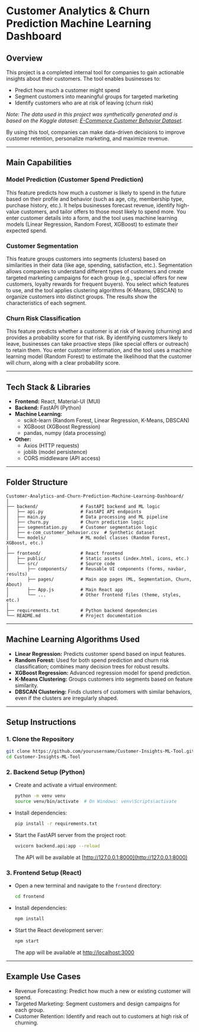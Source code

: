 # Customer Analytics & Churn Prediction Machine Learning Dashboard

## Overview

This project is a completed internal tool for companies to gain actionable insights about their customers. The tool enables businesses to:

- Predict how much a customer might spend
- Segment customers into meaningful groups for targeted marketing
- Identify customers who are at risk of leaving (churn risk)

*Note: The data used in this project was synthetically generated and is based on the Kaggle dataset: [E-Commerce Customer Behavior Dataset](https://www.kaggle.com/datasets/uom190346a/e-commerce-customer-behavior-dataset).*

By using this tool, companies can make data-driven decisions to improve customer retention, personalize marketing, and maximize revenue.

---

## Main Capabilities

### Model Prediction (Customer Spend Prediction)
This feature predicts how much a customer is likely to spend in the future based on their profile and behavior (such as age, city, membership type, purchase history, etc.). It helps businesses forecast revenue, identify high-value customers, and tailor offers to those most likely to spend more. You enter customer details into a form, and the tool uses machine learning models (Linear Regression, Random Forest, XGBoost) to estimate their expected spend.

### Customer Segmentation
This feature groups customers into segments (clusters) based on similarities in their data (like age, spending, satisfaction, etc.). Segmentation allows companies to understand different types of customers and create targeted marketing campaigns for each group (e.g., special offers for new customers, loyalty rewards for frequent buyers). You select which features to use, and the tool applies clustering algorithms (K-Means, DBSCAN) to organize customers into distinct groups. The results show the characteristics of each segment.

### Churn Risk Classification
This feature predicts whether a customer is at risk of leaving (churning) and provides a probability score for that risk. By identifying customers likely to leave, businesses can take proactive steps (like special offers or outreach) to retain them. You enter customer information, and the tool uses a machine learning model (Random Forest) to estimate the likelihood that the customer will churn, along with a clear probability score.

---

## Tech Stack & Libraries

- **Frontend:** React, Material-UI (MUI)
- **Backend:** FastAPI (Python)
- **Machine Learning:**  
  - scikit-learn (Random Forest, Linear Regression, K-Means, DBSCAN)
  - XGBoost (XGBoost Regression)
  - pandas, numpy (data processing)
- **Other:**  
  - Axios (HTTP requests)
  - joblib (model persistence)
  - CORS middleware (API access)

---

## Folder Structure

```
Customer-Analytics-and-Churn-Prediction-Machine-Learning-Dashboard/
│
├── backend/                # FastAPI backend and ML logic
│   ├── api.py              # FastAPI API endpoints
│   ├── main.py             # Data processing and ML pipeline
│   ├── churn.py            # Churn prediction logic
│   ├── segmentation.py     # Customer segmentation logic
│   ├── e-com_customer_behavior.csv  # Synthetic dataset
│   └── models/             # ML model classes (Random Forest, XGBoost, etc.)
│
├── frontend/               # React frontend
│   ├── public/             # Static assets (index.html, icons, etc.)
│   └── src/                # Source code
│       ├── components/     # Reusable UI components (forms, navbar, results)
│       ├── pages/          # Main app pages (ML, Segmentation, Churn, About)
│       ├── App.js          # Main React app
│       └── ...             # Other frontend files (theme, styles, etc.)
│
├── requirements.txt        # Python backend dependencies
└── README.md               # Project documentation
```

---

## Machine Learning Algorithms Used

- **Linear Regression:** Predicts customer spend based on input features.
- **Random Forest:** Used for both spend prediction and churn risk classification; combines many decision trees for robust results.
- **XGBoost Regression:** Advanced regression model for spend prediction.
- **K-Means Clustering:** Groups customers into segments based on feature similarity.
- **DBSCAN Clustering:** Finds clusters of customers with similar behaviors, even if the clusters are irregularly shaped.

---

## Setup Instructions

### 1. Clone the Repository
```bash
git clone https://github.com/yourusername/Customer-Insights-ML-Tool.git
cd Customer-Insights-ML-Tool
```

### 2. Backend Setup (Python)
- Create and activate a virtual environment:
  ```bash
  python -m venv venv
  source venv/bin/activate  # On Windows: venv\Scripts\activate
  ```
- Install dependencies:
  ```bash
  pip install -r requirements.txt
  ```
- Start the FastAPI server from the project root:
  ```bash
  uvicorn backend.api:app --reload
  ```
  The API will be available at [http://127.0.0.1:8000](http://127.0.0.1:8000)

### 3. Frontend Setup (React)
- Open a new terminal and navigate to the `frontend` directory:
  ```bash
  cd frontend
  ```
- Install dependencies:
  ```bash
  npm install
  ```
- Start the React development server:
  ```bash
  npm start
  ```
  The app will be available at [http://localhost:3000](http://localhost:3000)

---

## Example Use Cases

- Revenue Forecasting: Predict how much a new or existing customer will spend.
- Targeted Marketing: Segment customers and design campaigns for each group.
- Customer Retention: Identify and reach out to customers at high risk of churning.
